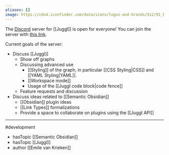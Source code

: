 ```yaml
---
aliases: []
image: https://cdn4.iconfinder.com/data/icons/logos-and-brands/512/91_Discord_logo_logos-512.png
---
```


The [Discord](https://discord.com/) server for [[Juggl]] is open for everyone! You can join the server with [this link](https://discord.gg/sAmSGpaPgM).

Current goals of the server:
- Discuss [[Juggl]] 
	- Show off graphs
	- Discussing advanced use
		- [[Styling]] of the graph, in particular [[CSS Styling|CSS]] and [[YAML Styling|YAML]].
		- [[Workspace mode]]
		- Usage of the [[Juggl code block|code fence]]
	- Feature requests and discussion
- Discuss ideas related to [[Semantic Obsidian]]
	- [[Obsidian]] plugin ideas
	- [[Link Types]] formalizations
	- Provide a space to collaborate on plugins using the [[Juggl API]]

--- 
#development
- hasTopic [[Semantic Obsidian]]
- hasTopic [[Juggl]]
- author [[Emile van Krieken]]